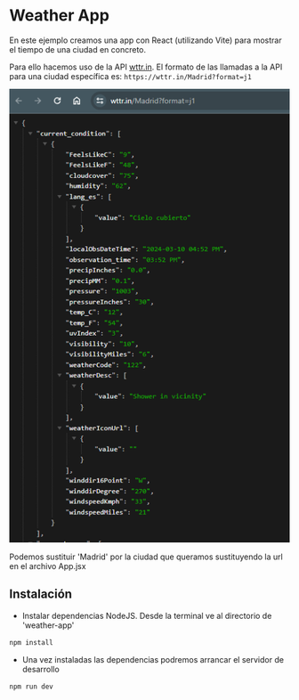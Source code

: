 # Weather App

En este ejemplo creamos una app con React (utilizando Vite) para mostrar el tiempo de una ciudad en concreto. 

Para ello hacemos uso de la API [wttr.in](https://wttr.in/). El formato de las llamadas a la API para una ciudad específica es:
`https://wttr.in/Madrid?format=j1`

![alt text](image.png)

Podemos sustituir 'Madrid' por la ciudad que queramos sustituyendo la url en el archivo App.jsx


## Instalación
- Instalar dependencias NodeJS. Desde la terminal ve al directorio de 'weather-app'
```sh
npm install
```

- Una vez instaladas las dependencias podremos arrancar el servidor de desarrollo
```sh
npm run dev
```

